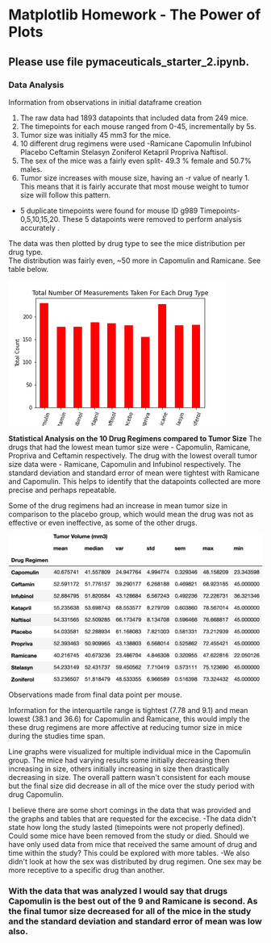 # Matplotlib Homework - The Power of Plots

## **Please use file pymaceuticals_starter_2.ipynb.** 

### Data Analysis

Information from observations in initial dataframe creation
1. The raw data had 1893 datapoints that included data from 249 mice.
2. The timepoints for each mouse ranged from 0-45, incrementally by 5s.
3. Tumor size was initially 45 mm3 for the mice.
4. 10 different drug regimens were used -Ramicane	Capomulin	Infubinol	Placebo	Ceftamin	Stelasyn	Zoniferol	Ketapril	Propriva	Naftisol.
5. The sex of the mice was a fairly even split- 49.3 % female and 50.7% males.
6. Tumor size increases with mouse size, having an -r value of nearly 1.  This means that it is fairly accurate that most mouse weight to tumor size will follow this pattern.  

* 5 duplicate timepoints were found for mouse ID g989 Timepoints-0,5,10,15,20.  These 5 datapoints were removed to perform analysis accurately
.

The data was then plotted by drug type to see the mice distribution per drug type.  
The distribution was fairly even, ~50 more in Capomulin and Ramicane.  See table below.

![Image of Mouse count all Timepoints Grouped by Drug Name](Pymaceuticals/Images/Drug_Sample_Count.png)

**Statistical Analysis on the 10 Drug Regimens compared to Tumor Size**
The drugs that had the lowest mean tumor size were - Capomulin, Ramicane, Propriva and Ceftamin respectively.
The drug with the lowest overall tumor size data were - Ramicane, Capomulin and Infubinol respectively.
The standard deviation and standard error of mean were tightest with Ramicane and Capomulin.  This helps to identify that the datapoints collected are more precise and perhaps repeatable.

Some of the drug regimens had an increase in mean tumor size in comparison to the placebo group, which would mean the drug was not as effective or even ineffective, as some of the other drugs.  

![Statistics DataFrame for Cleaned Data](Pymaceuticals/Images/clean_final_df.png)

Observations made from final data point per mouse.

Information for the interquartile range is tightest (7.78 and 9.1) and mean lowest (38.1 and 36.6) for Capomulin and Ramicane, this would imply the these drug regimens are more affective at reducing tumor size in mice during the studies time span.

Line graphs were visualized for multiple individual mice in the Capomulin group.  The mice had varying results some initially decreasing then increasing in size, others initially increasing in size then drastically decreasing in size.  The overall pattern wasn't consistent for each mouse but the final size did decrease in all of the mice over the study period with drug Capomulin.

I believe there are some short comings in the data that was provided and the graphs and tables that are requested for the excecise.
-The data didn't state how long the study lasted (timepoints were not properly defined).  Could some mice have been removed from the study or died.  Should we have only used data from mice that received the same amount of drug and time within the study?  This could be explored with more tables.
-We also didn't look at how the sex was distributed by drug regimen.  One sex may be more receptive to a specific drug than another.

### With the data that was analyzed I would say that drugs Capomulin is the best out of the 9 and Ramicane is second.  As the final tumor size decreased for all of the mice in the study and the standard deviation and standard error of mean was low also.
